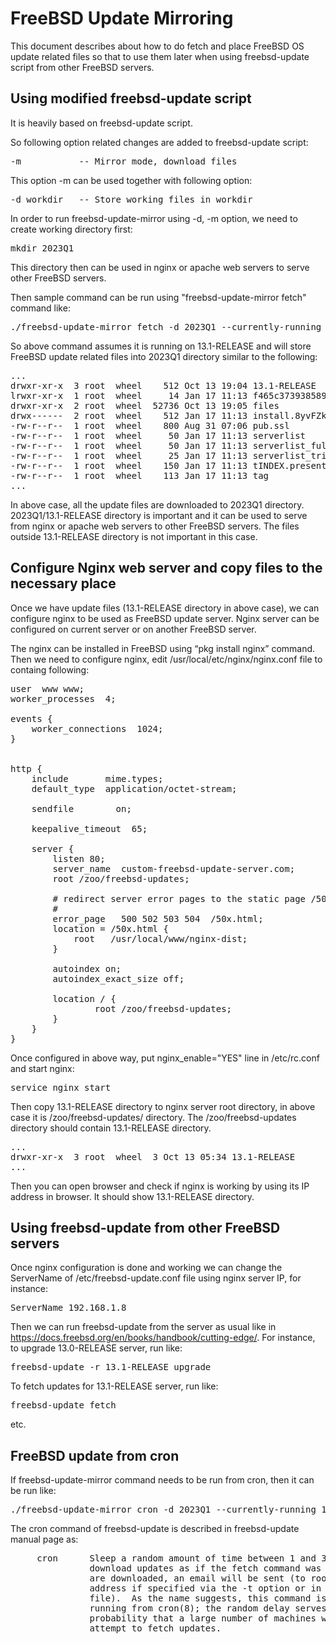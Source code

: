 # FreeBSD Update Mirroring

This document describes about how to do fetch and place FreeBSD OS update related files so that to use them later 
when using freebsd-update script from other FreeBSD servers.


##	Using modified freebsd-update script

It is heavily based on freebsd-update script.

So following option related changes are added to freebsd-update script:

<pre>
-m           -- Mirror mode, download files
</pre>

This option -m can be used together with following option:

<pre>
-d workdir   -- Store working files in workdir
</pre>

In order to run freebsd-update-mirror using -d, -m option, we need to create working directory first:

<pre>
mkdir 2023Q1
</pre>

This directory then can be used in nginx or apache web servers to serve other FreeBSD servers.


Then sample command can be run using "freebsd-update-mirror fetch" command like:

<pre>
./freebsd-update-mirror fetch -d 2023Q1 --currently-running 13.1-RELEASE -m
</pre>

So above command assumes it is running on 13.1-RELEASE and will store FreeBSD update related files 
into 2023Q1 directory similar to the following:
<pre>
...
drwxr-xr-x  3 root  wheel    512 Oct 13 19:04 13.1-RELEASE
lrwxr-xr-x  1 root  wheel     14 Jan 17 11:13 f465c3739385890c221dff1a05e578c6cae0d0430e46996d319db7439f884336-install -> install.8yvFZk
drwxr-xr-x  2 root  wheel  52736 Oct 13 19:05 files
drwx------  2 root  wheel    512 Jan 17 11:13 install.8yvFZk
-rw-r--r--  1 root  wheel    800 Aug 31 07:06 pub.ssl
-rw-r--r--  1 root  wheel     50 Jan 17 11:13 serverlist
-rw-r--r--  1 root  wheel     50 Jan 17 11:13 serverlist_full
-rw-r--r--  1 root  wheel     25 Jan 17 11:13 serverlist_tried
-rw-r--r--  1 root  wheel    150 Jan 17 11:13 tINDEX.present
-rw-r--r--  1 root  wheel    113 Jan 17 11:13 tag
...
</pre>

In above case, all the update files are downloaded to 2023Q1 directory. 
2023Q1/13.1-RELEASE directory is important and it can be used to serve from nginx or apache web servers to other FreeBSD servers.
The files outside 13.1-RELEASE directory is not important in this case.


##	Configure Nginx web server and copy files to the necessary place

Once we have update files (13.1-RELEASE directory in above case), we can configure nginx to be used as FreeBSD update server. 
Nginx server can be configured on current server or on another FreeBSD server.

The nginx can be installed in FreeBSD using “pkg install nginx” command. 
Then we need to configure nginx, edit /usr/local/etc/nginx/nginx.conf file to containg following:

<pre>
user  www www;
worker_processes  4;

events {
    worker_connections  1024;
}


http {
    include       mime.types;
    default_type  application/octet-stream;

    sendfile        on;

    keepalive_timeout  65;

    server {
        listen 80;
        server_name  custom-freebsd-update-server.com;
        root /zoo/freebsd-updates;

        # redirect server error pages to the static page /50x.html
        #
        error_page   500 502 503 504  /50x.html;
        location = /50x.html {
            root   /usr/local/www/nginx-dist;
        }

        autoindex on;
        autoindex_exact_size off;

        location / {
                root /zoo/freebsd-updates;
        }
    }
}
</pre>

Once configured in above way, put nginx_enable="YES" line in /etc/rc.conf and start nginx:

<pre>
service nginx start
</pre>

Then copy 13.1-RELEASE directory to nginx server root directory, in above case it is /zoo/freebsd-updates/ directory.
The /zoo/freebsd-updates directory should contain 13.1-RELEASE directory.

<pre>
...
drwxr-xr-x  3 root  wheel  3 Oct 13 05:34 13.1-RELEASE
...
</pre>

Then you can open browser and check if nginx is working by using its IP address in browser. 
It should show 13.1-RELEASE directory.


##	Using freebsd-update from other FreeBSD servers

Once nginx configuration is done and working we can change the ServerName of /etc/freebsd-update.conf file using nginx server IP, for instance:

<pre>
ServerName 192.168.1.8
</pre>

Then we can run freebsd-update from the server as usual like in https://docs.freebsd.org/en/books/handbook/cutting-edge/.
For instance, to upgrade 13.0-RELEASE server, run like:

<pre>
freebsd-update -r 13.1-RELEASE upgrade
</pre>

To fetch updates for 13.1-RELEASE server, run like:

<pre>
freebsd-update fetch
</pre>

etc.



## FreeBSD update from cron

If freebsd-update-mirror command needs to be run from cron, then it can be run like:

<pre>
./freebsd-update-mirror cron -d 2023Q1 --currently-running 13.0-RELEASE -m
</pre>

The cron command of freebsd-update is described in freebsd-update manual page as:
<pre>
     cron      Sleep a random amount of time between 1 and 3600 seconds, then
               download updates as if the fetch command was used.  If updates
               are downloaded, an email will be sent (to root or a different
               address if specified via the -t option or in the configuration
               file).  As the name suggests, this command is designed for
               running from cron(8); the random delay serves to minimize the
               probability that a large number of machines will simultaneously
               attempt to fetch updates.

</pre>
